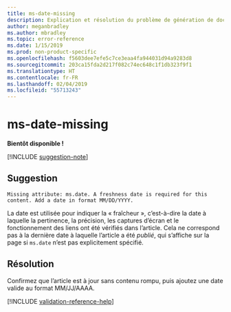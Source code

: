 ```yaml
---
title: ms-date-missing
description: Explication et résolution du problème de génération de documents ms-date-missing
author: meganbradley
ms.author: mbradley
ms.topic: error-reference
ms.date: 1/15/2019
ms.prod: non-product-specific
ms.openlocfilehash: f5603dee7efe5c7ce3eaa4fa944031d94a9283d8
ms.sourcegitcommit: 203ca15fda2d217f082c74ec648c1f1db323f9f1
ms.translationtype: HT
ms.contentlocale: fr-FR
ms.lasthandoff: 02/04/2019
ms.locfileid: "55713243"
---
```

# <a name="ms-date-missing"></a>ms-date-missing

**Bientôt disponible !**

[!INCLUDE [suggestion-note](includes/suggestion-note.md)]

## <a name="suggestion"></a>Suggestion

`Missing attribute: ms.date. A freshness date is required for this content. Add a date in format MM/DD/YYYY.`

La date est utilisée pour indiquer la « fraîcheur », c’est-à-dire la date à laquelle la pertinence, la précision, les captures d’écran et le fonctionnement des liens ont été vérifiés dans l’article. Cela ne correspond pas à la dernière date à laquelle l’article a été *publié*, qui s’affiche sur la page si `ms.date` n’est pas explicitement spécifié.

## <a name="resolution"></a>Résolution

Confirmez que l’article est à jour sans contenu rompu, puis ajoutez une date valide au format MM/JJ/AAAA.

<!--make sure to add this file to your includes folder and verify the path-->
[!INCLUDE [validation-reference-help](includes/validation-reference-help.md)]
